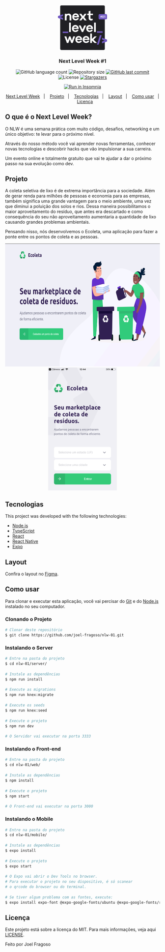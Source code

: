 <p align="center">
    <img alt="NextLevelWeek" title="#NextLevelWeek" src="./assets/logo.svg" width="160px" />
</p>

<h3 align="center">Next Level Week #1</h3>

<p align="center">
  <img alt="GitHub language count" src="https://github.com/joel-fragoso/nlw-01.git">

  <img alt="Repository size" src="hhttps://github.com/joel-fragoso/nlw-01.git">
	

  <a href="https://github.com/joel-fragoso/nlw-01.git">
    <img alt="GitHub last commit" src="https://github.com/joel-fragoso/nlw-01.git">
  </a>

  <img alt="License" src="https://github.com/joel-fragoso/nlw-01.gitn">
   <a href="https://github.com/joel-fragoso/nlw-01.git">
    <img alt="Stargazers" src="https://github.com/joel-fragoso/nlw-01.git">
  </a>
</p>
<p align="center">
  <a href="https://github.com/joel-fragoso/nlw-01.git" target="_blank"><img src="https://insomnia.rest/images/run.svg" alt="Run in Insomnia"></a>
</p>

<p align="center">
  <a href="#-nlw">Next Level Week</a>&nbsp;&nbsp;&nbsp;|&nbsp;&nbsp;&nbsp;
  <a href="#-projeto">Projeto</a>&nbsp;&nbsp;&nbsp;|&nbsp;&nbsp;&nbsp;
  <a href="#-tecnologias">Tecnologias</a>&nbsp;&nbsp;&nbsp;|&nbsp;&nbsp;&nbsp;
  <a href="#-layout">Layout</a>&nbsp;&nbsp;&nbsp;|&nbsp;&nbsp;&nbsp;
  <a href="#-como-usar">Como usar</a>&nbsp;&nbsp;&nbsp;|&nbsp;&nbsp;&nbsp;
  <a href="#-licença">Licença</a>
</p>

## O que é o Next Level Week?

O NLW é uma semana prática com muito código, desafios, networking e um único objetivo: te levar para o próximo nível.

Através do nosso método você vai aprender novas ferramentas, conhecer novas tecnologias e descobrir hacks que vão impulsionar a sua carreira.

Um evento online e totalmente gratuito que vai te ajudar a dar o próximo passo na sua evolução como dev.

## Projeto

A coleta seletiva de lixo é de extrema importância para a sociedade. Além de gerar renda para milhões de pessoas e economia para as empresas, também significa uma grande vantagem para o meio ambiente, uma vez que diminui a poluição dos solos e rios. Dessa maneira possibilitamos o maior aproveitamento do resíduo, que antes era descartado e como consequência do seu não aproveitamento aumentaria a quantidade de lixo causando grandes problemas ambientais.

Pensando nisso, nós desenvolvemos o Ecoleta, uma aplicação para fazer a ponte entre os pontos de coleta e as pessoas.

<p align="center">
    <img alt="Example" title="Example" src="./assets/ecoleta-web.png"  height="400px" />
    <img alt="Example" title="Example" src="./assets/ecoleta-mobile.png"  height="400px" />
</p>

## Tecnologias

This project was developed with the following technologies:

- [Node.js][nodejs]
- [TypeScript][typescript]
- [React][reactjs]
- [React Native][rn]
- [Expo][expo]

## Layout

Confira o layout no [Figma](https://www.figma.com/file/1SxgOMojOB2zYT0Mdk28lB/).

## Como usar

Para clonar e executar esta aplicação, você vai percisar do [Git](https://git-scm.com) e do [Node.js][nodejs] instalado no seu computador.

### Clonando o Projeto
```bash
# Clonar deste repositório
$ git clone https://github.com/joel-fragoso/nlw-01.git
```

### Instalando o Server

```bash
# Entre na pasta do projeto
$ cd nlw-01/server/

# Instale as dependências
$ npm run install

# Execute as migrations
$ npm run knex:migrate

# Execute os seeds
$ npm run knex:seed

# Execute o projeto
$ npm run dev

# O Servidor vai executar na porta 3333
```

### Instalando o Front-end

```bash
# Entre na pasta do projeto
$ cd nlw-01/web/

# Instale as dependências
$ npm install

# Execute o projeto
$ npm start

# O Front-end vai executar na porta 3000
```

### Instalando o Mobile

```bash
# Entre na pasta do projeto
$ cd nlw-01/mobile/

# Instale as dependências
$ expo install

# Execute o projeto
$ expo start

# O Expo vai abrir o Dev Tools no browser.
# Para executar o projeto no seu dispositivo, é só scanear
# o qrcode do browser ou do terminal.

# Se tiver algum problema com as fontes, execute:
$ expo install expo-font @expo-google-fonts/ubuntu @expo-google-fonts/roboto
```

## Licença

Este projeto está sobre a licença do MIT. Para mais informações, veja aqui [LICENSE](https://github.com/joel-fragoso/nlw-01/blob/master/LICENSE).

Feito por Joel Fragoso

[nodejs]: https://nodejs.org/
[typescript]: https://www.typescriptlang.org/
[expo]: https://expo.io/
[reactjs]: https://reactjs.org
[rn]: https://facebook.github.io/react-native/
[vs]: https://code.visualstudio.com/
[vceditconfig]: https://marketplace.visualstudio.com/items?itemName=EditorConfig.EditorConfig
[vceslint]: https://marketplace.visualstudio.com/items?itemName=dbaeumer.vscode-eslint
[prettier]: https://marketplace.visualstudio.com/items?itemName=esbenp.prettier-vscode
